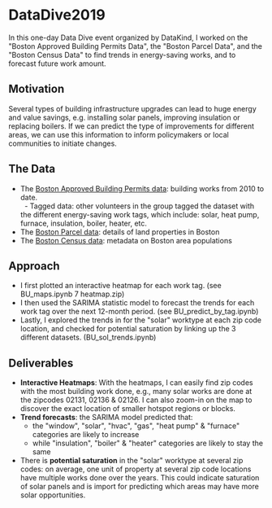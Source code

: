 # DataDive2019
In this one-day Data Dive event organized by DataKind, I worked on the "Boston Approved Building Permits Data", the "Boston Parcel Data", and the "Boston Census Data" to find trends in energy-saving works, and to forecast future work amount.

## Motivation
Several types of building infrastructure upgrades can lead to huge energy and value savings, e.g. installing solar panels, improving insulation or replacing boilers. 
If we can predict the type of improvements for different areas, we can use this information to inform policymakers or local communities to initiate changes. 

## The Data
* The [Boston Approved Building Permits data](https://data.boston.gov/dataset/approved-building-permits): building works from 2010 to date.<br> 
  - Tagged data: other volunteers in the group tagged the dataset with the different energy-saving work tags, which include: solar, heat pump, furnace, insulation, boiler, heater, etc. 
* The [Boston Parcel data](http://bostonopendata-boston.opendata.arcgis.com/datasets/parcels-2016-data-full/data): details of land properties in Boston
* The [Boston Census data](https://factfinder.census.gov/faces/tableservices/jsf/pages/productview.xhtml?src=bkmk): metadata on Boston area populations 

## Approach
* I first plotted an interactive heatmap for each work tag. (see BU_maps.ipynb 7 heatmap.zip)
* I then used the SARIMA statistic model to forecast the trends for each work tag over the next 12-month period. (see BU_predict_by_tag.ipynb)
* Lastly, I explored the trends in for the "solar" worktype at each zip code location, and checked for potential saturation by linking up the 3 different datasets. (BU_sol_trends.ipynb)

## Deliverables
* **Interactive Heatmaps**: With the heatmaps, I can easily find zip codes with the most building work done, e.g., many solar works are done at the zipcodes 02131, 02136 & 02126. I can also zoom-in on the map to discover the exact location of smaller hotspot regions or blocks.
* **Trend forecasts**: the SARIMA model predicted that: <br>
  - the "window", "solar", "hvac", "gas", "heat pump" & "furnace" categories are likely to increase  <br>
  - while "insulation", "boiler" & "heater" categories are likely to stay the same
* There is **potential saturation** in the "solar" worktype at several zip codes: on average, one unit of property at several zip code locations have multiple works done over the years. This could indicate saturation of solar panels and is import for predicting which areas may have more solar opportunities.
 
